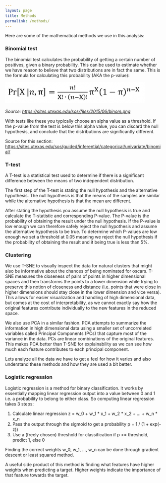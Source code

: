 ```yaml
---
layout: page
title: Methods
permalink: /methods/
---
```




Here are some of the mathematical methods we use in this analysis:

<h3 id="binomial-test" style="font-weight:bold;">Binomial test</h3>

The binomial test calculates the probability of getting a certain number of positives, given a binary probability. This can be used to estimate whether we have reason to believe that two distributions are in fact the same. This is the formula for calculating this probability (AKA the p-value):

![image](images/binom-test.png)

*Source: <a href="https://sites.utexas.edu/sos/files/2015/06/binom.png">https://sites.utexas.edu/sos/files/2015/06/binom.png</a>*

With tests like these you typically choose an alpha value as a threshold. If the p-value from the test is below this alpha value, you can discard the null hypothesis, and conclude that the distributions are significantly different.

Source for this section: <a href="https://sites.utexas.edu/sos/guided/inferential/categorical/univariate/binomial/">https://sites.utexas.edu/sos/guided/inferential/categorical/univariate/binomial/</a>



<h3 id="t-test" style="font-weight:bold;">T-test</h3>

A T-test is a statistical test used to determine if there is a significant difference between the means of two independent distribution. 

The first step of the T-test is stating the null hypothesis and the alternative hypothesis. The null hypothesis is that the means of the samples are similar while the alternative hypothesis is that the mean are different.

After stating the hypothesis you assume the null hypothesis is true and calculate the T-statistic and corresponding P-value. The P-value is the probability of obtaining the result under the null hypothesis. If the P-value is low enough we can therefore safely reject the null hypothesis and assume the alternative hypothesis to be true. To determine which P-values are low enough we set a threshold at 0.05 meaning we reject the null hypothesis if the probability of obtaining the result and it being true is less than 5%.


<h3 id="clustering" style="font-weight:bold;">Clustering</h3>

We use T-SNE to visually inspect the data for natural clusters that might also be informative about the chances of being nominated for oscars. T-SNE measures the closeness of pairs of points in higher dimensional spaces and then transforms the points to a lower dimension while trying to preserve this notion of closeness and distance  (i.e. points that were close in higher dimensions should stay close in the lower dimension and vice versa). This allows for easier visualization and handling of high dimensional data, but comes at the cost of interpretability, as we cannot exactly say how the original features contribute individually to the new features in the reduced space.

We also use PCA in a similar fashion. PCA attempts to summarize the information in high dimensional data using a smaller set of uncorrelated variables called Principal Components (PCs) that capture most of the variance in the data. PCs are linear combinations of the original features. This makes PCA better than T-SNE for explainability as we can see how much each feature contributes to each principal component.

Lets analyze all the data we have to get a feel for how it varies and also understand these methods and how they are used a bit better. 



<h3 id="logistic-regression" style="font-weight:bold;">Logistic regression</h3>

Logistic regression is a method for binary classification. It works by essentially mapping linear regression output into a value between 0 and 1 i.e. a probability to belong to either class. So computing linear regression takes 3 steps:
1. Calculate linear regression
z = w_0 + w_1 * x_1 + w_2 * x_2 + ... + w_n * x_n
2. Pass the output through the sigmoid to get a probability
p = 1 / (1 + exp(-z))
3. Use a (freely chosen) threshold for classification
if p >= threshold, predict 1, else 0

Finding the correct weights w_0, w_1, ..., w_n can be done through gradient descent or least squared method.

A useful side product of this method is finding what features have higher weights when predicting a target. Higher weights indicate the importance of that feature towards the target.


